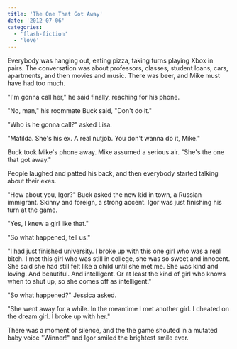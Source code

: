 ```yaml
---
title: 'The One That Got Away'
date: '2012-07-06'
categories:
  - 'flash-fiction'
  - 'love'
---
```


Everybody was hanging out, eating pizza, taking turns playing Xbox in pairs. The
conversation was about professors, classes, student loans, cars, apartments, and
then movies and music. There was beer, and Mike must have had too much.

"I'm gonna call her," he said finally, reaching for his phone.

"No, man," his roommate Buck said, "Don't do it."

"Who is he gonna call?" asked Lisa.

"Matilda. She's his ex. A real nutjob. You don't wanna do it, Mike."

Buck took Mike's phone away. Mike assumed a serious air. "She's the one that got
away."

People laughed and patted his back, and then everybody started talking about
their exes.

"How about you, Igor?" Buck asked the new kid in town, a Russian immigrant.
Skinny and foreign, a strong accent. Igor was just finishing his turn at the
game.

"Yes, I knew a girl like that."

"So what happened, tell us."

"I had just finished university. I broke up with this one girl who was a real
bitch. I met this girl who was still in college, she was so sweet and innocent.
She said she had still felt like a child until she met me. She was kind and
loving. And beautiful. And intelligent. Or at least the kind of girl who knows
when to shut up, so she comes off as intelligent."

"So what happened?" Jessica asked.

"She went away for a while. In the meantime I met another girl. I cheated on the
dream girl. I broke up with her."

There was a moment of silence, and the the game shouted in a mutated baby voice
"Winner!" and Igor smiled the brightest smile ever.
